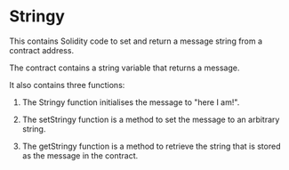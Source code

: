 # Stringy

This contains Solidity code to set and return a message string from a contract address.

The contract contains a string variable that returns a message.

It also contains three functions:

1) The Stringy function initialises the message to "here I am!".

2) The setStringy function is a method to set the message to an arbitrary string.

3) The getStringy function is a method to retrieve the string that is stored as the message in the contract.
